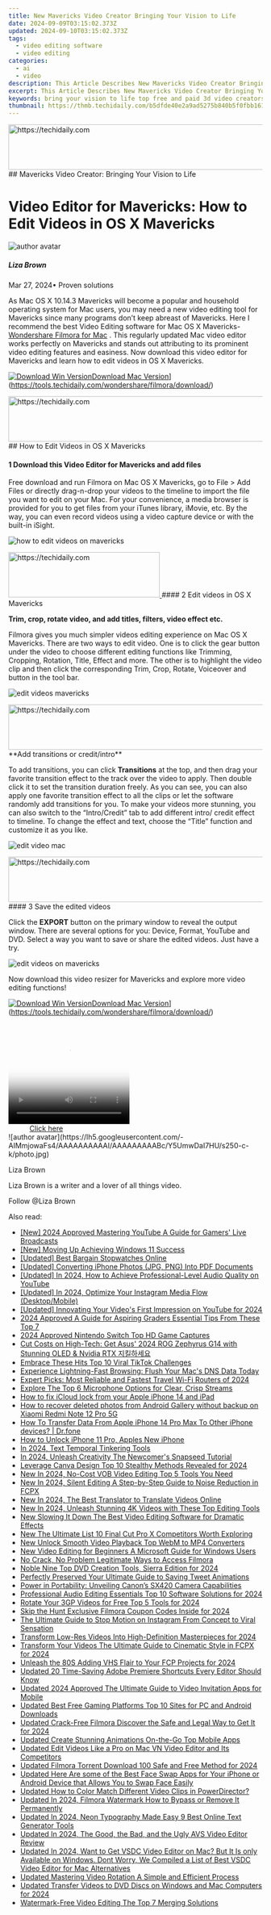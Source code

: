 ```yaml
---
title: New Mavericks Video Creator Bringing Your Vision to Life
date: 2024-09-09T03:15:02.373Z
updated: 2024-09-10T03:15:02.373Z
tags: 
  - video editing software
  - video editing
categories: 
  - ai
  - video
description: This Article Describes New Mavericks Video Creator Bringing Your Vision to Life
excerpt: This Article Describes New Mavericks Video Creator Bringing Your Vision to Life
keywords: bring your vision to life top free and paid 3d video creators,mavericks video creator bringing your vision to life,bring your vision to life wevideos user friendly video maker,creative cinema for kids bring your imagination to life,mac movie magic how to bring your vision to life,bring your photos to life a video creation tutorial,bring your videos to life best dvd creation software for beginners
thumbnail: https://thmb.techidaily.com/b5dfde40e2a9ad5275b840b5f0fbb161aac4de7d7745911720b5a34076945390.jpg
---
```


<!-- affiliate ads begin -->
<a href="https://aligracehair.sjv.io/c/5597632/2115921/19272" target="_top" id="2115921">
  <img src="//a.impactradius-go.com/display-ad/19272-2115921" border="0" alt="https://techidaily.com" width="728" height="90"/>
</a>
<img height="0" width="0" src="https://aligracehair.sjv.io/i/5597632/2115921/19272" style="position:absolute;visibility:hidden;" border="0" />
<!-- affiliate ads end -->
## Mavericks Video Creator: Bringing Your Vision to Life

# Video Editor for Mavericks: How to Edit Videos in OS X Mavericks

![author avatar](https://lh5.googleusercontent.com/-AIMmjowaFs4/AAAAAAAAAAI/AAAAAAAAABc/Y5UmwDaI7HU/s250-c-k/photo.jpg)

##### Liza Brown

 Mar 27, 2024• Proven solutions

As Mac OS X 10.14.3 Mavericks will become a popular and household operating system for Mac users, you may need a new video editing tool for Mavericks since many programs don’t keep abreast of Mavericks. Here I recommend the best Video Editing software for Mac OS X Mavericks- [Wondershare Filmora for Mac](https://tools.techidaily.com/wondershare/filmora/download/) . This regularly updated Mac video editor works perfectly on Mavericks and stands out attributing to its prominent video editing features and easiness. Now download this video editor for Mavericks and learn how to edit videos in OS X Mavericks.

[![Download Win Version](https://images.wondershare.com/filmora/guide/download-btn-win.jpg)](https://tools.techidaily.com/wondershare/filmora/download/)[Download Mac Version](https://images.wondershare.com/filmora/guide/download-btn-mac.jpg)](https://tools.techidaily.com/wondershare/filmora/download/)

<!-- affiliate ads begin -->
<a href="https://ephamedtechinc.pxf.io/c/5597632/2120867/26400?prodsku=mars" target="_top" id="2120867">
  <img src="//a.impactradius-go.com/display-ad/26400-2120867" border="0" alt="https://techidaily.com" width="728" height="90"/>
</a>
<img height="0" width="0" src="https://ephamedtechinc.pxf.io/i/5597632/2120867/26400?prodsku=mars" style="position:absolute;visibility:hidden;" border="0" />
<!-- affiliate ads end -->
## How to Edit Videos in OS X Mavericks

#### 1 Download this Video Editor for Mavericks and add files

Free download and run Filmora on Mac OS X Mavericks, go to File > Add Files or directly drag-n-drop your videos to the timeline to import the file you want to edit on your Mac. For your convenience, a media browser is provided for you to get files from your iTunes library, iMovie, etc. By the way, you can even record videos using a video capture device or with the built-in iSight.

![how to edit videos on mavericks](https://images.wondershare.com/filmora/article-images/import-video-9-mac.jpg)

<!-- affiliate ads begin -->
<a href="https://aidotcom.pxf.io/c/5597632/2129042/19576" target="_top" id="2129042">
  <img src="//a.impactradius-go.com/display-ad/19576-2129042" border="0" alt="https://techidaily.com" width="300" height="90"/>
</a>
<img height="0" width="0" src="https://aidotcom.pxf.io/i/5597632/2129042/19576" style="position:absolute;visibility:hidden;" border="0" />
<!-- affiliate ads end -->
#### 2 Edit videos in OS X Mavericks

 **Trim, crop, rotate video, and add titles, filters, video effect etc.**

Filmora gives you much simpler videos editing experience on Mac OS X Mavericks. There are two ways to edit video. One is to click the gear button under the video to choose different editing functions like Trimming, Cropping, Rotation, Title, Effect and more. The other is to highlight the video clip and then click the corresponding Trim, Crop, Rotate, Voiceover and button in the tool bar.

![edit videos mavericks](https://images.wondershare.com/filmora/article-images/edit-video-filmora-9-mac.jpg)

<!-- affiliate ads begin -->
<a href="https://ephamedtechinc.pxf.io/c/5597632/2136616/26400" target="_top" id="2136616">
  <img src="//a.impactradius-go.com/display-ad/26400-2136616" border="0" alt="https://techidaily.com" width="728" height="90"/>
</a>
<img height="0" width="0" src="https://ephamedtechinc.pxf.io/i/5597632/2136616/26400" style="position:absolute;visibility:hidden;" border="0" />
<!-- affiliate ads end -->
 **Add transitions or credit/intro**

To add transitions, you can click **Transitions** at the top, and then drag your favorite transition effect to the track over the video to apply. Then double click it to set the transition duration freely. As you can see, you can also apply one favorite transition effect to all the clips or let the software randomly add transitions for you. To make your videos more stunning, you can also switch to the “Intro/Credit” tab to add different intro/ credit effect to timeline. To change the effect and text, choose the “Title” function and customize it as you like.

![edit video mac](https://images.wondershare.com/filmora/guide/add-transition-mac.jpg)

<!-- affiliate ads begin -->
<a href="https://appsumo.8odi.net/c/5597632/2118324/7443" target="_top" id="2118324">
  <img src="//a.impactradius-go.com/display-ad/7443-2118324" border="0" alt="https://techidaily.com" width="600" height="90"/>
</a>
<img height="0" width="0" src="https://appsumo.8odi.net/i/5597632/2118324/7443" style="position:absolute;visibility:hidden;" border="0" />
<!-- affiliate ads end -->
#### 3 Save the edited videos

Click the **EXPORT** button on the primary window to reveal the output window. There are several options for you: Device, Format, YouTube and DVD. Select a way you want to save or share the edited videos. Just have a try.

![edit videos on mavericks](https://images.wondershare.com/filmora/guide/export-to-format-mac.JPG)

Now download this video resizer for Mavericks and explore more video editing functions!

[![Download Win Version](https://images.wondershare.com/filmora/guide/download-btn-win.jpg)](https://tools.techidaily.com/wondershare/filmora/download/)[Download Mac Version](https://images.wondershare.com/filmora/guide/download-btn-mac.jpg)](https://tools.techidaily.com/wondershare/filmora/download/)

<!-- affiliate ads begin -->
<span id="1328679">
					<video width="240" height="200" style="cursor:pointer"
           poster="//a.impactradius-go.com/display-clicktoplayimage/1328679.png"
           onclick="if(!this.playClicked){this.play();this.setAttribute('controls',true);this.playClicked=true;}">
	   <source src="//a.impactradius-go.com/display-ad/15852-1328679">
	   <img src="//a.impactradius-go.com/display-clicktoplayimage/1328679.png" style="border: none; height: 100%; width: 100%; object-fit: contain">
	</video>
	<div style="width:150px;text-align:center"><a href="javascript:window.open(decodeURIComponent('https%3A%2F%2Fthefitville.pxf.io%2Fc%2F5597632%2F1328679%2F15852'), '_blank');void(0);">Click here</a></div>
</span>
<img height="0" width="0" src="https://imp.pxf.io/i/5597632/1328679/15852" style="position:absolute;visibility:hidden;" border="0" />
<!-- affiliate ads end -->
![author avatar](https://lh5.googleusercontent.com/-AIMmjowaFs4/AAAAAAAAAAI/AAAAAAAAABc/Y5UmwDaI7HU/s250-c-k/photo.jpg)

Liza Brown

Liza Brown is a writer and a lover of all things video.

Follow @Liza Brown

<span class="atpl-alsoreadstyle">Also read:</span>
<div><ul>
<li><a href="https://youtube-webster.techidaily.com/024-approved-mastering-youtube-a-guide-for-gamers-live-broadcasts/"><u>[New] 2024 Approved  Mastering YouTube  A Guide for Gamers' Live Broadcasts</u></a></li>
<li><a href="https://extra-guidance.techidaily.com/new-moving-up-achieving-windows-11-success/"><u>[New] Moving Up  Achieving Windows 11 Success</u></a></li>
<li><a href="https://extra-tips.techidaily.com/updated-best-bargain-stopwatches-online/"><u>[Updated] Best Bargain Stopwatches Online</u></a></li>
<li><a href="https://fox-access.techidaily.com/updated-converting-iphone-photos-jpg-png-into-pdf-documents/"><u>[Updated] Converting iPhone Photos (JPG, PNG) Into PDF Documents</u></a></li>
<li><a href="https://youtube-zero.techidaily.com/ed-in-2024-how-to-achieve-professional-level-audio-quality-on-youtube/"><u>[Updated] In 2024, How to Achieve Professional-Level Audio Quality on YouTube</u></a></li>
<li><a href="https://instagram-clips.techidaily.com/updated-in-2024-optimize-your-instagram-media-flow-desktopmobile/"><u>[Updated] In 2024, Optimize Your Instagram Media Flow (Desktop/Mobile)</u></a></li>
<li><a href="https://youtube-tips.techidaily.com/ed-innovating-your-videos-first-impression-on-youtube-for-2024/"><u>[Updated] Innovating Your Video's First Impression on YouTube for 2024</u></a></li>
<li><a href="https://extra-information.techidaily.com/2024-approved-a-guide-for-aspiring-graders-essential-tips-from-these-top-7/"><u>2024 Approved  A Guide for Aspiring Graders  Essential Tips From These Top 7</u></a></li>
<li><a href="https://screen-recording.techidaily.com/2024-approved-nintendo-switch-top-hd-game-captures/"><u>2024 Approved  Nintendo Switch  Top HD Game Captures</u></a></li>
<li><a href="https://hardware-reviews.techidaily.com/1723862695736-cut-costs-on-high-tech-get-asus-2024-rog-zephyrus-g14-with-stunning-oled-and-nvidia-rtx/"><u>Cut Costs on High-Tech: Get Asus' 2024 ROG Zephyrus G14 with Stunning OLED & Nvidia RTX 지킬하세요</u></a></li>
<li><a href="https://tiktok-videos.techidaily.com/embrace-these-hits-top-10-viral-tiktok-challenges/"><u>Embrace These Hits  Top 10 Viral TikTok Challenges</u></a></li>
<li><a href="https://technical-tips.techidaily.com/1722849567906-experience-lightning-fast-browsing-flush-your-macs-dns-data-today/"><u>Experience Lightning-Fast Browsing: Flush Your Mac's DNS Data Today</u></a></li>
<li><a href="https://buynow-tips.techidaily.com/expert-picks-most-reliable-and-fastest-travel-wi-fi-routers-of-2024/"><u>Expert Picks: Most Reliable and Fastest Travel Wi-Fi Routers of 2024</u></a></li>
<li><a href="https://extra-information.techidaily.com/explore-the-top-6-microphone-options-for-clear-crisp-streams/"><u>Explore The Top 6 Microphone Options for Clear, Crisp Streams</u></a></li>
<li><a href="https://activate-lock.techidaily.com/how-to-fix-icloud-lock-from-your-apple-iphone-14-and-ipad-by-drfone-ios/"><u>How to fix iCloud lock from your Apple iPhone 14 and iPad</u></a></li>
<li><a href="https://blog-min.techidaily.com/how-to-recover-deleted-photos-from-android-gallery-without-backup-on-xiaomi-redmi-note-12-pro-5g-by-stellar-photo-recovery-android-mobile-photo-recover/"><u>How to recover deleted photos from Android Gallery without backup on Xiaomi Redmi Note 12 Pro 5G</u></a></li>
<li><a href="https://techidaily.com/how-to-transfer-data-from-apple-iphone-14-pro-max-to-other-iphone-devices-drfone-by-drfone-transfer-data-from-ios-transfer-data-from-ios/"><u>How To Transfer Data From Apple iPhone 14 Pro Max To Other iPhone devices? | Dr.fone</u></a></li>
<li><a href="https://ios-unlock.techidaily.com/how-to-unlock-iphone-11-pro-apples-new-iphone-by-drfone-ios/"><u>How to Unlock iPhone 11 Pro, Apples New iPhone</u></a></li>
<li><a href="https://some-skills.techidaily.com/in-2024-text-temporal-tinkering-tools/"><u>In 2024, Text Temporal Tinkering Tools</u></a></li>
<li><a href="https://some-approaches.techidaily.com/in-2024-unleash-creativity-the-newcomers-snapseed-tutorial/"><u>In 2024, Unleash Creativity  The Newcomer's Snapseed Tutorial</u></a></li>
<li><a href="https://article-knowledge.techidaily.com/leverage-canva-design-top-10-stealthy-methods-revealed-for-2024/"><u>Leverage Canva Design  Top 10 Stealthy Methods Revealed for 2024</u></a></li>
<li><a href="https://smart-video-creator.techidaily.com/new-in-2024-no-cost-vob-video-editing-top-5-tools-you-need/"><u>New In 2024, No-Cost VOB Video Editing Top 5 Tools You Need</u></a></li>
<li><a href="https://smart-video-creator.techidaily.com/new-in-2024-silent-editing-a-step-by-step-guide-to-noise-reduction-in-fcpx/"><u>New In 2024, Silent Editing A Step-by-Step Guide to Noise Reduction in FCPX</u></a></li>
<li><a href="https://ai-video.techidaily.com/new-in-2024-the-best-translator-to-translate-videos-online/"><u>New In 2024, The Best Translator to Translate Videos Online</u></a></li>
<li><a href="https://smart-video-creator.techidaily.com/new-in-2024-unleash-stunning-4k-videos-with-these-top-editing-tools/"><u>New In 2024, Unleash Stunning 4K Videos with These Top Editing Tools</u></a></li>
<li><a href="https://smart-video-creator.techidaily.com/new-slowing-it-down-the-best-video-editing-software-for-dramatic-effects/"><u>New Slowing It Down The Best Video Editing Software for Dramatic Effects</u></a></li>
<li><a href="https://smart-video-creator.techidaily.com/new-the-ultimate-list-10-final-cut-pro-x-competitors-worth-exploring/"><u>New The Ultimate List 10 Final Cut Pro X Competitors Worth Exploring</u></a></li>
<li><a href="https://smart-video-creator.techidaily.com/new-unlock-smooth-video-playback-top-webm-to-mp4-converters/"><u>New Unlock Smooth Video Playback Top WebM to MP4 Converters</u></a></li>
<li><a href="https://smart-video-creator.techidaily.com/new-video-editing-for-beginners-a-microsoft-guide-for-windows-users/"><u>New Video Editing for Beginners A Microsoft Guide for Windows Users</u></a></li>
<li><a href="https://smart-video-creator.techidaily.com/no-crack-no-problem-legitimate-ways-to-access-filmora/"><u>No Crack, No Problem Legitimate Ways to Access Filmora</u></a></li>
<li><a href="https://extra-skills.techidaily.com/noble-nine-top-dvd-creation-tools-sierra-edition-for-2024/"><u>Noble Nine  Top DVD Creation Tools, Sierra Edition for 2024</u></a></li>
<li><a href="https://twitter-videos.techidaily.com/perfectly-preserved-your-ultimate-guide-to-saving-tweet-animations/"><u>Perfectly Preserved  Your Ultimate Guide to Saving Tweet Animations</u></a></li>
<li><a href="https://buynow-tips.techidaily.com/power-in-portability-unveiling-canons-sx420-camera-capabilities/"><u>Power in Portability: Unveiling Canon’s SX420 Camera Capabilities</u></a></li>
<li><a href="https://smart-video-creator.techidaily.com/professional-audio-editing-essentials-top-10-software-solutions-for-2024/"><u>Professional Audio Editing Essentials Top 10 Software Solutions for 2024</u></a></li>
<li><a href="https://smart-video-creator.techidaily.com/rotate-your-3gp-videos-for-free-top-5-tools-for-2024/"><u>Rotate Your 3GP Videos for Free Top 5 Tools for 2024</u></a></li>
<li><a href="https://smart-video-creator.techidaily.com/skip-the-hunt-exclusive-filmora-coupon-codes-inside-for-2024/"><u>Skip the Hunt Exclusive Filmora Coupon Codes Inside for 2024</u></a></li>
<li><a href="https://smart-video-creator.techidaily.com/the-ultimate-guide-to-stop-motion-on-instagram-from-concept-to-viral-sensation/"><u>The Ultimate Guide to Stop Motion on Instagram From Concept to Viral Sensation</u></a></li>
<li><a href="https://smart-video-creator.techidaily.com/transform-low-res-videos-into-high-definition-masterpieces-for-2024/"><u>Transform Low-Res Videos Into High-Definition Masterpieces for 2024</u></a></li>
<li><a href="https://smart-video-creator.techidaily.com/transform-your-videos-the-ultimate-guide-to-cinematic-style-in-fcpx-for-2024/"><u>Transform Your Videos The Ultimate Guide to Cinematic Style in FCPX for 2024</u></a></li>
<li><a href="https://smart-video-creator.techidaily.com/unleash-the-80s-adding-vhs-flair-to-your-fcp-projects-for-2024/"><u>Unleash the 80S Adding VHS Flair to Your FCP Projects for 2024</u></a></li>
<li><a href="https://smart-video-creator.techidaily.com/updated-20-time-saving-adobe-premiere-shortcuts-every-editor-should-know/"><u>Updated 20 Time-Saving Adobe Premiere Shortcuts Every Editor Should Know</u></a></li>
<li><a href="https://smart-video-creator.techidaily.com/updated-2024-approved-the-ultimate-guide-to-video-invitation-apps-for-mobile/"><u>Updated 2024 Approved The Ultimate Guide to Video Invitation Apps for Mobile</u></a></li>
<li><a href="https://smart-video-creator.techidaily.com/updated-best-free-gaming-platforms-top-10-sites-for-pc-and-android-downloads/"><u>Updated Best Free Gaming Platforms Top 10 Sites for PC and Android Downloads</u></a></li>
<li><a href="https://smart-video-creator.techidaily.com/updated-crack-free-filmora-discover-the-safe-and-legal-way-to-get-it-for-2024/"><u>Updated Crack-Free Filmora Discover the Safe and Legal Way to Get It for 2024</u></a></li>
<li><a href="https://smart-video-creator.techidaily.com/updated-create-stunning-animations-on-the-go-top-mobile-apps/"><u>Updated Create Stunning Animations On-the-Go Top Mobile Apps</u></a></li>
<li><a href="https://smart-video-creator.techidaily.com/updated-edit-videos-like-a-pro-on-mac-vn-video-editor-and-its-competitors/"><u>Updated Edit Videos Like a Pro on Mac VN Video Editor and Its Competitors</u></a></li>
<li><a href="https://smart-video-creator.techidaily.com/updated-filmora-torrent-download-100-safe-and-free-method-for-2024/"><u>Updated Filmora Torrent Download 100 Safe and Free Method for 2024</u></a></li>
<li><a href="https://smart-video-creator.techidaily.com/updated-here-are-some-of-the-best-face-swap-apps-for-your-iphone-or-android-device-that-allows-you-to-swap-face-easily/"><u>Updated Here Are some of the Best Face Swap Apps for Your iPhone or Android Device that Allows You to Swap Face Easily</u></a></li>
<li><a href="https://smart-video-creator.techidaily.com/updated-how-to-color-match-different-video-clips-in-powerdirector/"><u>Updated How to Color Match Different Video Clips in PowerDirector?</u></a></li>
<li><a href="https://smart-video-creator.techidaily.com/updated-in-2024-filmora-watermark-how-to-bypass-or-remove-it-permanently/"><u>Updated In 2024, Filmora Watermark How to Bypass or Remove It Permanently</u></a></li>
<li><a href="https://smart-video-creator.techidaily.com/updated-in-2024-neon-typography-made-easy-9-best-online-text-generator-tools/"><u>Updated In 2024, Neon Typography Made Easy 9 Best Online Text Generator Tools</u></a></li>
<li><a href="https://smart-video-creator.techidaily.com/updated-in-2024-the-good-the-bad-and-the-ugly-avs-video-editor-review/"><u>Updated In 2024, The Good, the Bad, and the Ugly AVS Video Editor Review</u></a></li>
<li><a href="https://smart-video-creator.techidaily.com/updated-in-2024-want-to-get-vsdc-video-editor-on-mac-but-it-is-only-available-on-windows-dont-worry-we-compiled-a-list-of-best-vsdc-video-editor-for-mac-alt/"><u>Updated In 2024, Want to Get VSDC Video Editor on Mac? But It Is only Available on Windows. Dont Worry, We Compiled a List of Best VSDC Video Editor for Mac Alternatives</u></a></li>
<li><a href="https://smart-video-creator.techidaily.com/updated-mastering-video-rotation-a-simple-and-efficient-process/"><u>Updated Mastering Video Rotation A Simple and Efficient Process</u></a></li>
<li><a href="https://smart-video-creator.techidaily.com/updated-transfer-videos-to-dvd-discs-on-windows-and-mac-computers-for-2024/"><u>Updated Transfer Videos to DVD Discs on Windows and Mac Computers for 2024</u></a></li>
<li><a href="https://smart-video-creator.techidaily.com/watermark-free-video-editing-the-top-7-merging-solutions/"><u>Watermark-Free Video Editing The Top 7 Merging Solutions</u></a></li>
</ul></div>

<ins class="adsbygoogle"
      style="display:block"
      data-ad-client="ca-pub-7571918770474297"
      data-ad-slot="8358498916"
      data-ad-format="auto"
      data-full-width-responsive="true"></ins>